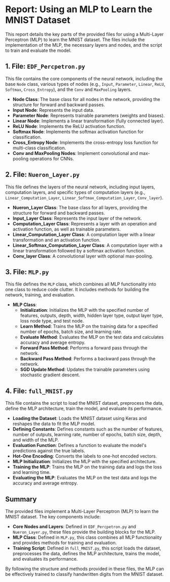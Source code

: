 # Report: Using an MLP to Learn the MNIST Dataset

This report details the key parts of the provided files for using a Multi-Layer Perceptron (MLP) to learn the MNIST dataset. The files include the implementation of the MLP, the necessary layers and nodes, and the script to train and evaluate the model.

## 1. File: `EDF_Percpetron.py`

This file contains the core components of the neural network, including the base `Node` class, various types of nodes (e.g., `Input`, `Parameter`, `Linear`, `ReLU`, `Softmax`, `Cross_Entropy`), and the `Conv` and `MaxPooling` layers.

- **Node Class**: The base class for all nodes in the network, providing the structure for forward and backward passes.
- **Input Node**: Represents the input data.
- **Parameter Node**: Represents trainable parameters (weights and biases).
- **Linear Node**: Implements a linear transformation (fully connected layer).
- **ReLU Node**: Implements the ReLU activation function.
- **Softmax Node**: Implements the softmax activation function for classification.
- **Cross_Entropy Node**: Implements the cross-entropy loss function for multi-class classification.
- **Conv and MaxPooling Nodes**: Implement convolutional and max-pooling operations for CNNs.

## 2. File: `Nueron_Layer.py`

This file defines the layers of the neural network, including input layers, computation layers, and specific types of computation layers (e.g., `Linear_Computation_Layer`, `Linear_Softmax_Computation_Layer`, `Conv_layer`).

- **Nueron_Layer Class**: The base class for all layers, providing the structure for forward and backward passes.
- **Input_Layer Class**: Represents the input layer of the network.
- **Computation_Layer Class**: Represents a layer with an operation and activation function, as well as trainable parameters.
- **Linear_Computation_Layer Class**: A computation layer with a linear transformation and an activation function.
- **Linear_Softmax_Computation_Layer Class**: A computation layer with a linear transformation followed by a softmax activation function.
- **Conv_layer Class**: A convolutional layer with optional max-pooling.

## 3. File: `MLP.py`

This file defines the `MLP` class, which combines all MLP functionality into one class to reduce code clutter. It includes methods for building the network, training, and evaluation.

- **MLP Class**:
  - **Initialization**: Initializes the MLP with the specified number of features, outputs, depth, width, hidden layer type, output layer type, loss node type, and test node.
  - **Learn Method**: Trains the MLP on the training data for a specified number of epochs, batch size, and learning rate.
  - **Evaluate Method**: Evaluates the MLP on the test data and calculates accuracy and average entropy.
  - **Forward Pass Method**: Performs a forward pass through the network.
  - **Backward Pass Method**: Performs a backward pass through the network.
  - **SGD Update Method**: Updates the trainable parameters using stochastic gradient descent.

## 4. File: `full_MNIST.py`

This file contains the script to load the MNIST dataset, preprocess the data, define the MLP architecture, train the model, and evaluate its performance.

- **Loading the Dataset**: Loads the MNIST dataset using Keras and reshapes the data to fit the MLP model.
- **Defining Constants**: Defines constants such as the number of features, number of outputs, learning rate, number of epochs, batch size, depth, and width of the MLP.
- **Evaluation Function**: Defines a function to evaluate the model's predictions against the true labels.
- **Hot-One Encoding**: Converts the labels to one-hot encoded vectors.
- **MLP Initialization**: Initializes the MLP with the specified architecture.
- **Training the MLP**: Trains the MLP on the training data and logs the loss and learning time.
- **Evaluating the MLP**: Evaluates the MLP on the test data and logs the accuracy and average entropy.

## Summary

The provided files implement a Multi-Layer Perceptron (MLP) to learn the MNIST dataset. The key components include:

- **Core Nodes and Layers**: Defined in `EDF_Percpetron.py` and `Nueron_Layer.py`, these files provide the building blocks for the MLP.
- **MLP Class**: Defined in `MLP.py`, this class combines all MLP functionality and provides methods for training and evaluation.
- **Training Script**: Defined in `full_MNIST.py`, this script loads the dataset, preprocesses the data, defines the MLP architecture, trains the model, and evaluates its performance.

By following the structure and methods provided in these files, the MLP can be effectively trained to classify handwritten digits from the MNIST dataset.